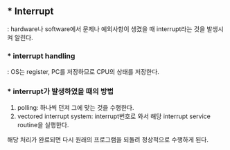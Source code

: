 ## * Interrupt
: hardware나 software에서 문제나 예외사항이 생겼을 때 interrupt라는 것을 발생시켜 알린다.

### * interrupt handling
: OS는 register, PC를 저장하므로 CPU의 상태를 저장한다.

### * interrupt가 발생하였을 때의 방법
1. polling: 하나씩 던져 그에 맞는 것을 수행한다.
2. vectored interrupt system: interrupt번호로 와서 해당 interrupt service routine을 실행한다.

해당 처리가 완료되면 다시 원래의 프로그램을 되돌려 정상적으로 수행하게 된다.